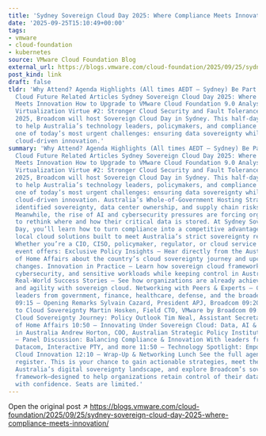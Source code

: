 ```yaml
---
title: 'Sydney Sovereign Cloud Day 2025: Where Compliance Meets Innovation'
date: '2025-09-25T15:10:49+00:00'
tags:
- vmware
- cloud-foundation
- kubernetes
source: VMware Cloud Foundation Blog
external_url: https://blogs.vmware.com/cloud-foundation/2025/09/25/sydney-sovereign-cloud-day-2025-where-compliance-meets-innovation/
post_kind: link
draft: false
tldr: 'Why Attend? Agenda Highlights (All times AEDT – Sydney) Be Part of Australia’s
  Cloud Future Related Articles Sydney Sovereign Cloud Day 2025: Where Compliance
  Meets Innovation How to Upgrade to VMware Cloud Foundation 9.0 Analyst Insight Series:
  Virtualization Virtue #2: Stronger Cloud Security and Fault Tolerance On 21 October
  2025, Broadcom will host Sovereign Cloud Day in Sydney. This half-day event is designed
  to help Australia’s technology leaders, policymakers, and compliance experts navigate
  one of today’s most urgent challenges: ensuring data sovereignty while enabling
  cloud-driven innovation.'
summary: 'Why Attend? Agenda Highlights (All times AEDT – Sydney) Be Part of Australia’s
  Cloud Future Related Articles Sydney Sovereign Cloud Day 2025: Where Compliance
  Meets Innovation How to Upgrade to VMware Cloud Foundation 9.0 Analyst Insight Series:
  Virtualization Virtue #2: Stronger Cloud Security and Fault Tolerance On 21 October
  2025, Broadcom will host Sovereign Cloud Day in Sydney. This half-day event is designed
  to help Australia’s technology leaders, policymakers, and compliance experts navigate
  one of today’s most urgent challenges: ensuring data sovereignty while enabling
  cloud-driven innovation. Australia’s Whole-of-Government Hosting Strategy has already
  identified sovereignty, data center ownership, and supply chain risks as top priorities.
  Meanwhile, the rise of AI and cybersecurity pressures are forcing organizations
  to rethink where and how their critical data is stored. At Sydney Sovereign Cloud
  Day, you’ll learn how to turn compliance into a competitive advantage with trusted
  local cloud solutions built to meet Australia’s strict sovereignty requirements.
  Whether you’re a CIO, CISO, policymaker, regulator, or cloud service provider, this
  event offers: Exclusive Policy Insights – Hear directly from the Australian Department
  of Home Affairs about the country’s cloud sovereignty journey and upcoming regulatory
  changes. Innovation in Practice – Learn how sovereign cloud frameworks support AI,
  cybersecurity, and sensitive workloads while keeping control in Australian hands.
  Real-World Success Stories – See how organizations are already achieving compliance
  and agility with sovereign cloud. Networking with Peers & Experts – Connect with
  leaders from government, finance, healthcare, defense, and the broader cloud ecosystem.
  09:15 – Opening Remarks Sylvain Cazard, President APJ, Broadcom 09:20 – The Journey
  to Cloud Sovereignty Martin Hosken, Field CTO, VMware by Broadcom 09:40 – Australia’s
  Cloud Sovereignty Journey: Policy Outlook Tim Neal, Assistant Secretary, Department
  of Home Affairs 10:50 – Innovating Under Sovereign Cloud: Data, AI & Compliance
  in Australia Andrew Horton, COO, Australian Strategic Policy Institute (ASPI) 11:10
  – Panel Discussion: Balancing Compliance & Innovation With leaders from Broadcom,
  Datacom, Interactive PTY, and more 11:50 – Technology Spotlight: Empowering Sovereign
  Cloud Innovation 12:10 – Wrap-Up & Networking Lunch See the full agenda when you
  register. This is your chance to gain actionable strategies, meet the experts shaping
  Australia’s digital sovereignty landscape, and explore Broadcom’s sovereign cloud
  framework—designed to help organizations retain control of their data while innovating
  with confidence. Seats are limited.'
---
```

Open the original post ↗ https://blogs.vmware.com/cloud-foundation/2025/09/25/sydney-sovereign-cloud-day-2025-where-compliance-meets-innovation/
